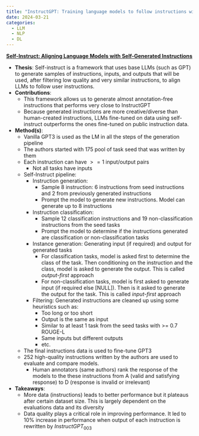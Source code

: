 ```yaml
---
title: "InstructGPT: Training language models to follow instructions with human feedback"
date: 2024-03-21
categories:
  - LLM
  - NLP
  - DL
---
```


**[Self-Instruct: Aligning Language Models with Self-Generated Instructions](https://arxiv.org/abs/2212.10560)**

- **Thesis**: Self-instruct is a framework that uses base LLMs (such as GPT) to
  generate samples of instructions, inputs, and outputs that will be used,
  after filtering low quality and very similar instructions, to align LLMs to
  follow user instructions.
- **Contributions**:
  - This framework allows us to generate almost annotation-free instructions
    that performs very close to InstructGPT
  - Because generated instructions are more creative/diverse than human-created
    instructions, LLMs fine-tuned on data using self-instruct outperforms the
    ones fine-tuned on public instruction data.
- **Method(s)**:
  - Vanilla GPT3 is used as the LM in all the steps of the generation pipeline
  - The authors started with $175$ pool of task seed that was written by them
  - Each instruction can have $>= 1$ input/output pairs
    - Not all tasks have inputs
  - Self-Instruct pipeline:
    - Instruction generation:
      - Sample 8 instruction: 6 instructions from seed instructions and 2 from previously generated instructions
      - Prompt the model to generate new instructions. Model can generate up to 8 instructions
    - Instruction classification:
      - Sample 12 classification instructions and 19 non-classification instructions from the seed tasks
      - Prompt the model to determine if the instructions generated are classification or non-classification tasks
    - Instance generation: Generating input (if required) and output for generated tasks
      - For classification tasks, model is asked first to determine the class of the task.
        Then conditioning on the instruction and the class, model is asked to generate
        the output. This is called _output-first_ approach
      - For non-classification tasks, model is first asked to generate input
        (if required else [NULL]). Then is it asked to generate the output for
        the task. This is called _input-first_ approach
    - Filtering: Generated instructions are cleaned up using some heuristics such as:
      - Too long or too short
      - Output is the same as input
      - Similar to at least 1 task from the seed tasks with >= 0.7 ROUGE-L
      - Same inputs but different outputs
      - etc.
  - The final instructions data is used to fine-tune GPT3
  - 252 high-quality instructions written by the authors are used to evaluate and compare models.
    - Human annotators (same authors) rank the response of the models to the these instructions from A (valid and satisfying response) to D (response is invalid or irrelevant)
- **Takeaways**:
  - More data (instructions) leads to better performance but it plateaus after certain dataset size. This is largely dependent on the evaluations data and its diversity
  - Data quality plays a critical role in improving performance. It led to $10\%$ increase in performance when output of each instruction is rewritten by $InstructGPT_{003}$

